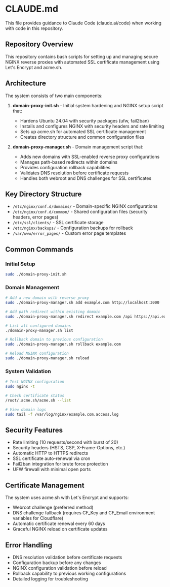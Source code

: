 # CLAUDE.md

This file provides guidance to Claude Code (claude.ai/code) when working with code in this repository.

## Repository Overview

This repository contains bash scripts for setting up and managing secure NGINX reverse proxies with automated SSL certificate management using Let's Encrypt and acme.sh.

## Architecture

The system consists of two main components:

1. **domain-proxy-init.sh** - Initial system hardening and NGINX setup script that:
   - Hardens Ubuntu 24.04 with security packages (ufw, fail2ban)
   - Installs and configures NGINX with security headers and rate limiting
   - Sets up acme.sh for automated SSL certificate management
   - Creates directory structure and common configuration files

2. **domain-proxy-manager.sh** - Domain management script that:
   - Adds new domains with SSL-enabled reverse proxy configurations
   - Manages path-based redirects within domains
   - Provides configuration rollback capabilities
   - Validates DNS resolution before certificate requests
   - Handles both webroot and DNS challenges for SSL certificates

## Key Directory Structure

- `/etc/nginx/conf.d/domains/` - Domain-specific NGINX configurations
- `/etc/nginx/conf.d/common/` - Shared configuration files (security headers, error pages)
- `/etc/ssl/clients/` - SSL certificate storage
- `/etc/nginx/backups/` - Configuration backups for rollback
- `/var/www/error_pages/` - Custom error page templates

## Common Commands

### Initial Setup
```bash
sudo ./domain-proxy-init.sh
```

### Domain Management
```bash
# Add a new domain with reverse proxy
sudo ./domain-proxy-manager.sh add example.com http://localhost:3000

# Add path redirect within existing domain
sudo ./domain-proxy-manager.sh redirect example.com /api https://api.example.com

# List all configured domains
./domain-proxy-manager.sh list

# Rollback domain to previous configuration
sudo ./domain-proxy-manager.sh rollback example.com

# Reload NGINX configuration
sudo ./domain-proxy-manager.sh reload
```

### System Validation
```bash
# Test NGINX configuration
sudo nginx -t

# Check certificate status
/root/.acme.sh/acme.sh --list

# View domain logs
sudo tail -f /var/log/nginx/example.com.access.log
```

## Security Features

- Rate limiting (10 requests/second with burst of 20)
- Security headers (HSTS, CSP, X-Frame-Options, etc.)
- Automatic HTTP to HTTPS redirects
- SSL certificate auto-renewal via cron
- Fail2ban integration for brute force protection
- UFW firewall with minimal open ports

## Certificate Management

The system uses acme.sh with Let's Encrypt and supports:
- Webroot challenge (preferred method)
- DNS challenge fallback (requires CF_Key and CF_Email environment variables for Cloudflare)
- Automatic certificate renewal every 60 days
- Graceful NGINX reload on certificate updates

## Error Handling

- DNS resolution validation before certificate requests
- Configuration backup before any changes
- NGINX configuration validation before reload
- Rollback capability to previous working configurations
- Detailed logging for troubleshooting
